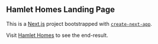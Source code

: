 ## Hamlet Homes Landing Page

This is a [Next.js](https://nextjs.org/) project bootstrapped with [`create-next-app`](https://github.com/vercel/next.js/tree/canary/packages/create-next-app).

Visit [Hamlet Homes](https://stayhamlet.com/) to see the end-result.
